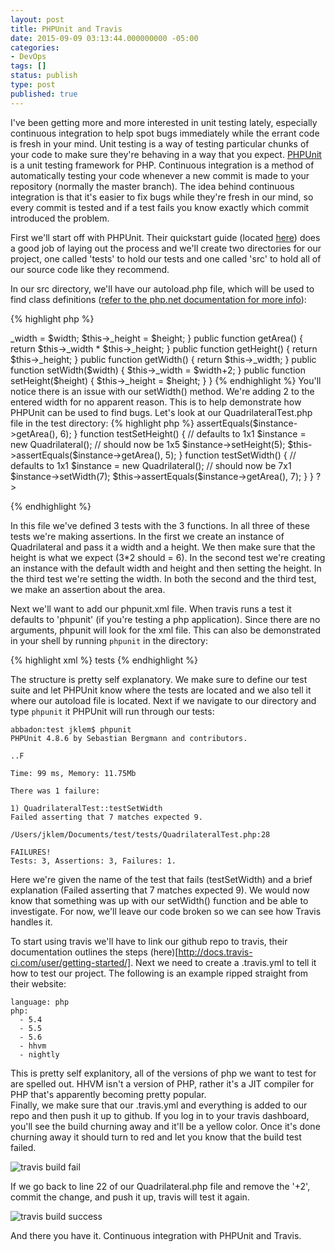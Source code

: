 ```yaml
---
layout: post
title: PHPUnit and Travis
date: 2015-09-09 03:13:44.000000000 -05:00
categories:
- DevOps
tags: []
status: publish
type: post
published: true
---
```


I've been getting more and more interested in unit testing lately, especially continuous integration to help spot bugs immediately while the errant code is fresh in your mind.  Unit testing is a way of testing particular chunks of your code to make sure they're behaving in a way that you expect.  [PHPUnit](https://phpunit.de/) is a unit testing framework for PHP.  Continuous integration is a method of automatically testing your code whenever a new commit is made to your repository (normally the master branch).  The idea behind continuous integration is that it's easier to fix bugs while they're fresh in our mind, so every commit is tested and if a test fails you know exactly which commit introduced the problem.

First we'll start off with PHPUnit.  Their quickstart guide (located [here](https://phpunit.de/getting-started.html)) does a good job of laying out the process and we'll create two directories for our project, one called 'tests' to hold our tests and one called 'src' to hold all of our source code like they recommend.  

In our src directory, we'll have our autoload.php file, which will be used to find class definitions ([refer to the php.net documentation for more info](http://php.net/manual/en/language.oop5.autoload.php)):

{% highlight php %}
<?php
	spl_autoload_register(
		function($class) {
			if (file_exists("src/$class.php")) { 
				include "src/$class.php";
			}
		}
	);
{% endhighlight %}

Nothing too exciting here.  Next we'll move on to our Quadrilateral class (Quadrilateral.php):

{% highlight php %}
<?php
class Quadrilateral {
	private $_width, $_height;
	public function __construct($width=1,$height=1) {
		$this->_width 	= $width;
		$this->_height	= $height;
	}
	public function getArea() {
		return $this->_width * $this->_height;
	}
	public function getHeight() { 
		return $this->_height;
	}
	public function getWidth() {
		return $this->_width;
	}
	public function setWidth($width) {
		$this->_width = $width+2;
	}
	public function setHeight($height) {
		$this->_height = $height;
	}
}

{% endhighlight %}

You'll notice there is an issue with our setWidth() method.  We're adding 2 to the entered width for no apparent reason.  This is to help demonstrate how PHPUnit can be used to find bugs.  Let's look at our QuadrilateralTest.php file in the test directory:

{% highlight php %}
<?php
class QuadrilateralTest extends PHPUnit_Framework_TestCase
{
    function testArea()
    {
        $instance = new Quadrilateral(3, 2);

        $this->assertEquals($instance->getArea(), 6);
    }

		function testSetHeight() {
				// defaults to 1x1
        $instance = new Quadrilateral();

				// should now be 1x5
				$instance->setHeight(5);

        $this->assertEquals($instance->getArea(), 5);
		}

		function testSetWidth() {
				// defaults to 1x1
        $instance = new Quadrilateral();

				// should now be 7x1
				$instance->setWidth(7);

        $this->assertEquals($instance->getArea(), 7);
		}
}
?>
{% endhighlight %}

In this file we've defined 3 tests with the 3 functions.  In all three of these tests we're making assertions.  In the first we create an instance of Quadrilateral and pass it a width and a height.  We then make sure that the height is what we expect (3*2 should = 6).  In the second test we're creating an instance with the default width and height and then setting the height.  In the third test we're setting the width.  In both the second and the third test, we make an assertion about the area.

Next we'll want to add our phpunit.xml file.  When travis runs a test it defaults to 'phpunit' (if you're testing a php application).  Since there are no arguments, phpunit will look for the xml file.  This can also be demonstrated in your shell by running `phpunit` in the directory:

{% highlight xml %}
<phpunit bootstrap="src/autoload.php">
  <testsuites>
    <testsuite name="muhtests">
      <directory>tests</directory>
    </testsuite>
  </testsuites>
</phpunit>
{% endhighlight %}

The structure is pretty self explanatory.  We make sure to define our test suite and let PHPUnit know where the tests are located and we also tell it where our autoload file is located.  Next if we navigate to our directory and type `phpunit` it PHPUnit will run through our tests:

```
abbadon:test jklem$ phpunit
PHPUnit 4.8.6 by Sebastian Bergmann and contributors.

..F

Time: 99 ms, Memory: 11.75Mb

There was 1 failure:

1) QuadrilateralTest::testSetWidth
Failed asserting that 7 matches expected 9.

/Users/jklem/Documents/test/tests/QuadrilateralTest.php:28

FAILURES!
Tests: 3, Assertions: 3, Failures: 1.

```

Here we're given the name of the test that fails (testSetWidth) and a brief explanation (Failed asserting that 7 matches expected 9).  We would now know that something was up with our setWidth() function and be able to investigate.  For now, we'll leave our code broken so we can see how Travis handles it.


To start using travis we'll have to link our github repo to travis, their documentation outlines the steps (here)[http://docs.travis-ci.com/user/getting-started/].  Next we need to create a .travis.yml to tell it how to test our project. The following is an example ripped straight from their website:

```
language: php
php:
  - 5.4
  - 5.5
  - 5.6
  - hhvm
  - nightly
```

This is pretty self explanitory, all of the versions of php we want to test for are spelled out.  HHVM isn't a version of PHP, rather it's a JIT compiler for PHP that's apparently becoming pretty popular.  
Finally, we make sure that our .travis.yml and everything is added to our repo and then push it up to github.  If you log in to your travis dashboard, you'll see the build churning away and it'll be a yellow color.  Once it's done churning away it should turn to red and let you know that the build test failed.  

![travis build fail]({{site.url}}/assets/travis-screenshot.png)

If we go back to line 22 of our Quadrilateral.php file and remove the '+2', commit the change, and push it up, travis will test it again.

![travis build success]({{site.url}}/assets/travis-success.png)

And there you have it.  Continuous integration with PHPUnit and Travis.

